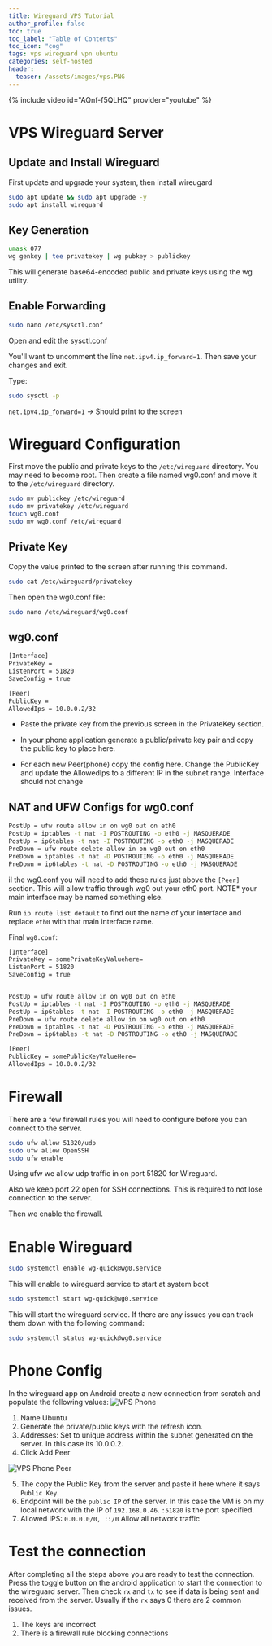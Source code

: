 ```yaml
---
title: Wireguard VPS Tutorial
author_profile: false
toc: true
toc_label: "Table of Contents"
toc_icon: "cog"
tags: vps wireguard vpn ubuntu
categories: self-hosted
header:
  teaser: /assets/images/vps.PNG
---
```

{% include video id="AQnf-f5QLHQ" provider="youtube" %}

# VPS Wireguard Server

## Update and Install Wireguard

First update and upgrade your system, then install wireugard
```bash
sudo apt update && sudo apt upgrade -y
sudo apt install wireguard
```

## Key Generation
```bash
umask 077
wg genkey | tee privatekey | wg pubkey > publickey
```
This will generate base64-encoded public and private keys using the wg utility.

## Enable Forwarding
```bash
sudo nano /etc/sysctl.conf
```
Open and edit the sysctl.conf

You'll want to uncomment the line `net.ipv4.ip_forward=1`. Then save your changes and exit.

Type:
```bash
sudo sysctl -p
```

`net.ipv4.ip_forward=1` -> Should print to the screen

# Wireguard Configuration
First move the public and private keys to the `/etc/wireguard` directory. 
You may need to become root.
Then create a file named wg0.conf and move it to the `/etc/wireguard` directory.
```bash
sudo mv publickey /etc/wireguard
sudo mv privatekey /etc/wireguard
touch wg0.conf
sudo mv wg0.conf /etc/wireguard
```

## Private Key
Copy the value printed to the screen after running this command.
```bash
sudo cat /etc/wireguard/privatekey
```

Then open the wg0.conf file:
```bash
sudo nano /etc/wireguard/wg0.conf
```

## wg0.conf

```bash
[Interface]
PrivateKey = 
ListenPort = 51820
SaveConfig = true

[Peer]
PublicKey = 
AllowedIps = 10.0.0.2/32
```
- Paste the private key from the previous screen in the PrivateKey section.

 - In your phone application generate a public/private key pair and copy the public key to place here.
 - For each new Peer(phone) copy the config here. Change the PublicKey and update the AllowedIps to a different IP in the subnet range. Interface should not change

 ## NAT and UFW Configs for wg0.conf
 ```bash
PostUp = ufw route allow in on wg0 out on eth0
PostUp = iptables -t nat -I POSTROUTING -o eth0 -j MASQUERADE
PostUp = ip6tables -t nat -I POSTROUTING -o eth0 -j MASQUERADE
PreDown = ufw route delete allow in on wg0 out on eth0
PreDown = iptables -t nat -D POSTROUTING -o eth0 -j MASQUERADE
PreDown = ip6tables -t nat -D POSTROUTING -o eth0 -j MASQUERADE
 ```
 iI the wg0.conf you will need to add these rules just above the `[Peer]` section. This will allow traffic through wg0 out your eth0 port. NOTE* your main interface may be named something else.

Run `ip route list default` to find out the name of your interface and replace `eth0` with that main interface name.

Final `wg0.conf`:

```bash
[Interface]
PrivateKey = somePrivateKeyValuehere=
ListenPort = 51820
SaveConfig = true


PostUp = ufw route allow in on wg0 out on eth0
PostUp = iptables -t nat -I POSTROUTING -o eth0 -j MASQUERADE
PostUp = ip6tables -t nat -I POSTROUTING -o eth0 -j MASQUERADE
PreDown = ufw route delete allow in on wg0 out on eth0
PreDown = iptables -t nat -D POSTROUTING -o eth0 -j MASQUERADE
PreDown = ip6tables -t nat -D POSTROUTING -o eth0 -j MASQUERADE

[Peer]
PublicKey = somePublicKeyValueHere=
AllowedIps = 10.0.0.2/32
```


# Firewall
There are a few firewall rules you will need to configure before you can connect to the server.

```bash
sudo ufw allow 51820/udp
sudo ufw allow OpenSSH
sudo ufw enable
```
Using ufw we allow udp traffic in on port 51820 for Wireguard.

Also we keep port 22 open for SSH connections. This is required to not lose connection to the server.

Then we enable the firewall.

# Enable Wireguard
```bash
sudo systemctl enable wg-quick@wg0.service
```
This will enable to wireguard service to start at system boot

```bash
sudo systemctl start wg-quick@wg0.service
```
This will start the wireguard service. If there are any issues you can track them down with the following command:
```bash
sudo systemctl status wg-quick@wg0.service
```

# Phone Config
In the wireguard app on Android create a new connection from scratch and populate the following values:
![VPS Phone](/assets/images/vpsPhone.png)

1. Name Ubuntu
2. Generate the private/public keys with the refresh icon.
3. Addresses: Set to unique address within the subnet generated on the server. In this case its 10.0.0.2. 
4. Click Add Peer


![VPS Phone Peer](/assets/images/vpsPhonePeer.png)

5. The copy the Public Key from the server and paste it here where it says `Public Key`.
6. Endpoint will be the `public IP` of the server. In this case the VM is on my local network with the IP of `192.168.0.46`. `:51820` is the port specified.
7. Allowed IPS: `0.0.0.0/0, ::/0` Allow all network traffic


# Test the connection
After completing all the steps above you are ready to test the connection. Press the toggle button on the android application to start the connection to the wireguard server. Then check `rx` and `tx` to see if data is being sent and received from the server. Usually if the `rx` says 0 there are 2 common issues.

1. The keys are incorrect
2. There is a firewall rule blocking connections
